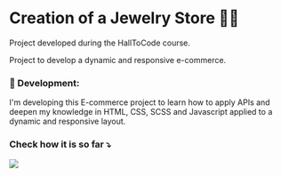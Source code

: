 # Creation of a Jewelry Store 💍💎

Project developed during the HallToCode course.

Project to develop a dynamic and responsive e-commerce.

<h3>📑 Development:</h3>
I'm developing this E-commerce project to learn how to apply APIs and deepen my knowledge in HTML, CSS, SCSS and Javascript applied to a dynamic and responsive layout.

 <h3> Check how it is so far ⤵️</h3>
 
 <a href="https://priscillaceles.github.io/jewels-store/"><img src="http://ForTheBadge.com/images/badges/built-with-love.svg"></a>
